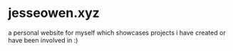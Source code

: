 # jesseowen.xyz

a personal website for myself which showcases projects i have created or have been involved in :)